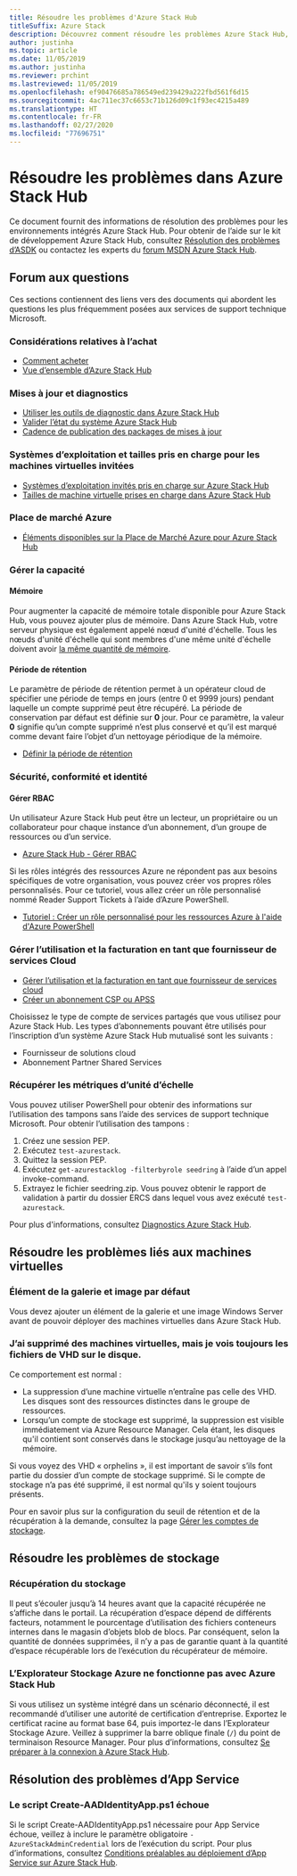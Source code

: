 ```yaml
---
title: Résoudre les problèmes d'Azure Stack Hub
titleSuffix: Azure Stack
description: Découvrez comment résoudre les problèmes Azure Stack Hub, y compris les problèmes liés aux machines virtuelles, stockage et App Service.
author: justinha
ms.topic: article
ms.date: 11/05/2019
ms.author: justinha
ms.reviewer: prchint
ms.lastreviewed: 11/05/2019
ms.openlocfilehash: ef90476685a786549ed239429a222fbd561f6d15
ms.sourcegitcommit: 4ac711ec37c6653c71b126d09c1f93ec4215a489
ms.translationtype: HT
ms.contentlocale: fr-FR
ms.lasthandoff: 02/27/2020
ms.locfileid: "77696751"
---
```

# <a name="troubleshoot-issues-in-azure-stack-hub"></a>Résoudre les problèmes dans Azure Stack Hub

Ce document fournit des informations de résolution des problèmes pour les environnements intégrés Azure Stack Hub. Pour obtenir de l’aide sur le kit de développement Azure Stack Hub, consultez [Résolution des problèmes d’ASDK](../asdk/asdk-troubleshooting.md) ou contactez les experts du [forum MSDN Azure Stack Hub](https://social.msdn.microsoft.com/Forums/azure/home?forum=azurestack).

## <a name="frequently-asked-questions"></a>Forum aux questions

Ces sections contiennent des liens vers des documents qui abordent les questions les plus fréquemment posées aux services de support technique Microsoft.

### <a name="purchase-considerations"></a>Considérations relatives à l’achat

* [Comment acheter](https://azure.microsoft.com/overview/azure-stack/how-to-buy/)
* [Vue d’ensemble d’Azure Stack Hub](azure-stack-overview.md)

### <a name="updates-and-diagnostics"></a>Mises à jour et diagnostics

* [Utiliser les outils de diagnostic dans Azure Stack Hub](azure-stack-diagnostics.md)
* [Valider l’état du système Azure Stack Hub](azure-stack-diagnostic-test.md)
* [Cadence de publication des packages de mises à jour](azure-stack-servicing-policy.md#update-package-release-cadence)

### <a name="supported-operating-systems-and-sizes-for-guest-vms"></a>Systèmes d’exploitation et tailles pris en charge pour les machines virtuelles invitées

* [Systèmes d’exploitation invités pris en charge sur Azure Stack Hub](azure-stack-supported-os.md)
* [Tailles de machine virtuelle prises en charge dans Azure Stack Hub](../user/azure-stack-vm-sizes.md)

### <a name="azure-marketplace"></a>Place de marché Azure

* [Éléments disponibles sur la Place de Marché Azure pour Azure Stack Hub](azure-stack-marketplace-azure-items.md)

### <a name="manage-capacity"></a>Gérer la capacité

#### <a name="memory"></a>Mémoire

Pour augmenter la capacité de mémoire totale disponible pour Azure Stack Hub, vous pouvez ajouter plus de mémoire. Dans Azure Stack Hub, votre serveur physique est également appelé nœud d'unité d'échelle. Tous les nœuds d'unité d'échelle qui sont membres d'une même unité d'échelle doivent avoir [la même quantité de mémoire](azure-stack-manage-storage-physical-memory-capacity.md).

#### <a name="retention-period"></a>Période de rétention

Le paramètre de période de rétention permet à un opérateur cloud de spécifier une période de temps en jours (entre 0 et 9999 jours) pendant laquelle un compte supprimé peut être récupéré. La période de conservation par défaut est définie sur **0** jour. Pour ce paramètre, la valeur **0** signifie qu’un compte supprimé n’est plus conservé et qu’il est marqué comme devant faire l’objet d’un nettoyage périodique de la mémoire.

* [Définir la période de rétention](azure-stack-manage-storage-accounts.md#set-the-retention-period)

### <a name="security-compliance-and-identity"></a>Sécurité, conformité et identité  

#### <a name="manage-rbac"></a>Gérer RBAC

Un utilisateur Azure Stack Hub peut être un lecteur, un propriétaire ou un collaborateur pour chaque instance d’un abonnement, d’un groupe de ressources ou d’un service.

* [Azure Stack Hub - Gérer RBAC](azure-stack-manage-permissions.md)

Si les rôles intégrés des ressources Azure ne répondent pas aux besoins spécifiques de votre organisation, vous pouvez créer vos propres rôles personnalisés. Pour ce tutoriel, vous allez créer un rôle personnalisé nommé Reader Support Tickets à l’aide d’Azure PowerShell.

* [Tutoriel : Créer un rôle personnalisé pour les ressources Azure à l'aide d'Azure PowerShell](https://docs.microsoft.com/azure/role-based-access-control/tutorial-custom-role-powershell)

### <a name="manage-usage-and-billing-as-a-csp"></a>Gérer l’utilisation et la facturation en tant que fournisseur de services Cloud

* [Gérer l’utilisation et la facturation en tant que fournisseur de services cloud](azure-stack-add-manage-billing-as-a-csp.md#create-a-csp-or-apss-subscription)
* [Créer un abonnement CSP ou APSS](azure-stack-add-manage-billing-as-a-csp.md#create-a-csp-or-apss-subscription)

Choisissez le type de compte de services partagés que vous utilisez pour Azure Stack Hub. Les types d’abonnements pouvant être utilisés pour l’inscription d’un système Azure Stack Hub mutualisé sont les suivants :

* Fournisseur de solutions cloud
* Abonnement Partner Shared Services

### <a name="get-scale-unit-metrics"></a>Récupérer les métriques d’unité d’échelle

Vous pouvez utiliser PowerShell pour obtenir des informations sur l’utilisation des tampons sans l’aide des services de support technique Microsoft. Pour obtenir l’utilisation des tampons :

1. Créez une session PEP.
2. Exécutez `test-azurestack`.
3. Quittez la session PEP.
4. Exécutez `get-azurestacklog -filterbyrole seedring` à l’aide d’un appel invoke-command.
5. Extrayez le fichier seedring.zip. Vous pouvez obtenir le rapport de validation à partir du dossier ERCS dans lequel vous avez exécuté `test-azurestack`.

Pour plus d'informations, consultez [Diagnostics Azure Stack Hub](azure-stack-configure-on-demand-diagnostic-log-collection.md#use-the-privileged-endpoint-pep-to-collect-diagnostic-logs).

## <a name="troubleshoot-virtual-machines-vms"></a>Résoudre les problèmes liés aux machines virtuelles

### <a name="default-image-and-gallery-item"></a>Élément de la galerie et image par défaut

Vous devez ajouter un élément de la galerie et une image Windows Server avant de pouvoir déployer des machines virtuelles dans Azure Stack Hub.

### <a name="ive-deleted-some-vms-but-still-see-the-vhd-files-on-disk"></a>J’ai supprimé des machines virtuelles, mais je vois toujours les fichiers de VHD sur le disque.

Ce comportement est normal :

* La suppression d’une machine virtuelle n’entraîne pas celle des VHD. Les disques sont des ressources distinctes dans le groupe de ressources.
* Lorsqu’un compte de stockage est supprimé, la suppression est visible immédiatement via Azure Resource Manager. Cela étant, les disques qu'il contient sont conservés dans le stockage jusqu’au nettoyage de la mémoire.

Si vous voyez des VHD « orphelins », il est important de savoir s’ils font partie du dossier d’un compte de stockage supprimé. Si le compte de stockage n’a pas été supprimé, il est normal qu'ils y soient toujours présents.

Pour en savoir plus sur la configuration du seuil de rétention et de la récupération à la demande, consultez la page [Gérer les comptes de stockage](azure-stack-manage-storage-accounts.md).

## <a name="troubleshoot-storage"></a>Résoudre les problèmes de stockage

### <a name="storage-reclamation"></a>Récupération du stockage

Il peut s’écouler jusqu’à 14 heures avant que la capacité récupérée ne s’affiche dans le portail. La récupération d’espace dépend de différents facteurs, notamment le pourcentage d’utilisation des fichiers conteneurs internes dans le magasin d’objets blob de blocs. Par conséquent, selon la quantité de données supprimées, il n’y a pas de garantie quant à la quantité d’espace récupérable lors de l’exécution du récupérateur de mémoire.

### <a name="azure-storage-explorer-not-working-with-azure-stack-hub"></a>L’Explorateur Stockage Azure ne fonctionne pas avec Azure Stack Hub

Si vous utilisez un système intégré dans un scénario déconnecté, il est recommandé d’utiliser une autorité de certification d’entreprise. Exportez le certificat racine au format base 64, puis importez-le dans l’Explorateur Stockage Azure. Veillez à supprimer la barre oblique finale (`/`) du point de terminaison Resource Manager. Pour plus d’informations, consultez [Se préparer à la connexion à Azure Stack Hub](/azure-stack/user/azure-stack-storage-connect-se).

## <a name="troubleshooting-app-service"></a>Résolution des problèmes d’App Service

### <a name="create-aadidentityappps1-script-fails"></a>Le script Create-AADIdentityApp.ps1 échoue

Si le script Create-AADIdentityApp.ps1 nécessaire pour App Service échoue, veillez à inclure le paramètre obligatoire `-AzureStackAdminCredential` lors de l’exécution du script. Pour plus d’informations, consultez [Conditions préalables au déploiement d’App Service sur Azure Stack Hub](azure-stack-app-service-before-you-get-started.md#create-an-azure-active-directory-app).
